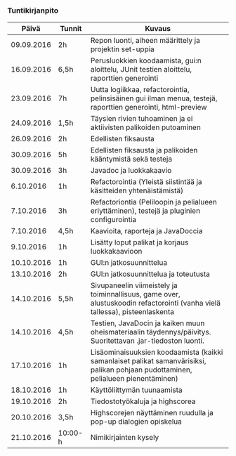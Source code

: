 ### Tuntikirjanpito
Päivä | Tunnit | Kuvaus
--------------- | ----- | ------
09.09.2016 | 2h | Repon luonti, aiheen määrittely ja projektin set-uppia
16.09.2016 | 6,5h | Perusluokkien koodaamista, gui:n aloittelu, JUnit testien aloittelu, raporttien generointi
23.09.2016 | 7h | Uutta logiikkaa, refactorointia, pelinsisäinen gui ilman menua, testejä, raporttien generointi, html-preview
24.09.2016 | 1,5h | Täysien rivien tuhoaminen ja ei aktiivisten palikoiden putoaminen
26.09.2016 | 2h | Edellisten fiksausta
30.09.2016 | 5h | Edellisten fiksausta ja palikoiden kääntymistä sekä testeja
30.09.2016 | 3h | Javadoc ja luokkakaavio
6.10.2016 | 1h | Refactorointia (Yleistä siistintää ja käsitteiden yhtenäistämistä)
7.10.2016 | 3h | Refactoriontia (Peliloopin ja pelialueen eriyttäminen), testejä ja pluginien configurointia
7.10.2016 | 4,5h | Kaavioita, raporteja ja JavaDoccia
9.10.2016 | 1h | Lisätty loput palikat ja korjaus luokkakaavioon
10.10.2016 | 1h | GUI:n jatkosuunnittelua
13.10.2016 | 2h | GUI:n jatkosuunnittelua ja toteutusta
14.10.2016 | 5,5h | Sivupaneelin viimeistely ja toiminnallisuus, game over, alustuskoodin refactorointi (vanha vielä tallessa), pisteenlaskenta
14.10.2016 | 4,5h | Testien, JavaDocin ja kaiken muun oheismateriaalin täydennys/päivitys. Suoritettavan .jar-tiedoston luonti.
17.10.2016 | 1h | Lisäominaisuuksien koodaamista (kaikki samanlaiset palikat samanvärisiksi, palikan pohjaan pudottaminen, pelialueen pienentäminen)
18.10.2016 | 1h | Käyttöliittymän tuunaamista
19.10.2016 | 2h | Tiedostotyökaluja ja highscorea
20.10.2016 | 3,5h | Highscorejen näyttäminen ruudulla ja pop-up dialogien opiskelua
21.10.2016 | 10:00-h | Nimikirjainten kysely

